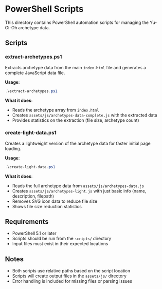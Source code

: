 # PowerShell Scripts

This directory contains PowerShell automation scripts for managing the Yu-Gi-Oh archetype data.

## Scripts

### extract-archetypes.ps1
Extracts archetype data from the main `index.html` file and generates a complete JavaScript data file.

**Usage:**
```powershell
.\extract-archetypes.ps1
```

**What it does:**
- Reads the archetype array from `index.html`
- Creates `assets/js/archetypes-data-complete.js` with the extracted data
- Provides statistics on the extraction (file size, archetype count)

### create-light-data.ps1
Creates a lightweight version of the archetype data for faster initial page loading.

**Usage:**
```powershell
.\create-light-data.ps1
```

**What it does:**
- Reads the full archetype data from `assets/js/archetypes-data.js`
- Creates `assets/js/archetypes-light.js` with just basic info (name, description, filepath)
- Removes SVG icon data to reduce file size
- Shows file size reduction statistics

## Requirements
- PowerShell 5.1 or later
- Scripts should be run from the `scripts/` directory
- Input files must exist in their expected locations

## Notes
- Both scripts use relative paths based on the script location
- Scripts will create output files in the `assets/js/` directory
- Error handling is included for missing files or parsing issues